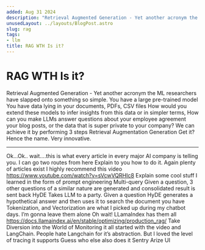 ```yaml
---
added: Aug 31 2024
description: "Retrieval Augmented Generation - Yet another acronym the ML researchers have slapped onto something so simple."
unusedLayout: ../layouts/BlogPost.astro
slug: rag
tags:
- llm
title: RAG WTH Is it?
---
```


# RAG WTH Is it?

Retrieval Augmented Generation - Yet another acronym the ML researchers have slapped onto something so simple.
You have a large pre-trained model
You have data lying in your documents, PDFs, CSV files
How would you extend these models to infer insights from this data
or in simpler terms, How can you make LLMs answer questions about your employee agreement your blog posts, or the data that is super private to your company?
We can achieve it by performing 3 steps
Retrieval
Augmentation
Generation
Get it? Hence the name. Very innovative.

---

Ok...Ok.. wait....this is what every article in every major AI company is telling you.
I can go two routes from here
Explain to you how to do it.
Again plenty of articles exist
I highly recommend this video
https://www.youtube.com/watch?v=sVcwVQRHIc8
Explain some cool stuff I learned in the form of prompt engineering
Multi-query
Given a question, 3 other questions of a similar nature are generated and consolidated result is sent back
HyDE
Takes LLM to a party. Given a question HyDE generates a hypothetical answer and then uses it to search the document you have
Tokenization, and Vectorization are what I picked up during my chatbot days. I’m gonna leave them alone
Oh wait!
LLamaIndex has them all
https://docs.llamaindex.ai/en/stable/optimizing/production_rag/
Take Diversion into the World of Monitoring
it all started with the video and LangChain. People hate Langchain for it’s abstraction. But I loved the level of tracing it supports
<LangChain image goes here>
Guess who else also does it
Sentry
Arize UI
